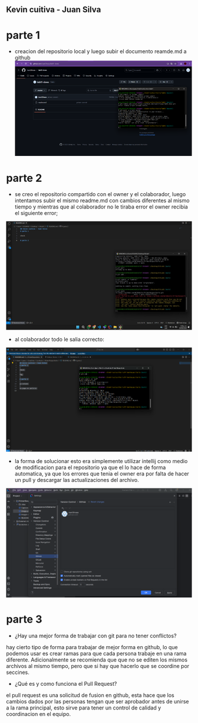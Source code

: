 ## Kevin cuitiva - Juan Silva
# parte 1

- creacion del repositorio local y luego subir el documento reamde.md a github 
![imagen1](./image.png)



# parte 2

- se creo el repositorio compartido con el owner y el colaborador, luego intentamos subir el mismo
readme.md con cambios diferentes al mismo tiempo y mientras que al colaborador no le tiraba error
el owner recibia el siguiente error;

![Captura de WhatsApp](./Imagen%20de%20WhatsApp%202025-08-14%20a%20las%2015.36.17_445e701a.jpg)

- al colaborador todo le salia correcto:

![Descripción de la imagen](./Captura%20de%20pantalla%202025-08-14%20153613.png)
- la forma de solucionar esto era simplemente utilizar intellij como medio de modificacion para el repositorio
ya que el lo hace de forma automatica, ya que los errores que tenia el owner era por falta de hacer un pull
y descargar las actualizaciones del archivo.

![Captura de pantalla](./Captura%20de%20pantalla%202025-08-20%20141139.png)



# parte 3

- ¿Hay una mejor forma de trabajar con git para no tener conflictos?

hay cierto tipo de forma para trabajar de mejor forma en github, lo que podemos usar es crear ramas 
para que cada persona trabaje en una rama diferente. Adicionalmente se recomienda que que no se editen
los mismos archivos al mismo tiempo, pero que si hay que hacerlo que se coordine por seccines.

- ¿Qué es y como funciona el Pull Request?

el pull request es una solicitud de fusion en github, esta hace que los cambios dados por las personas 
tengan que ser aprobador antes de unirse a la rama principal, esto sirve para tener un control de calidad
y coordinacion en el equipo.

